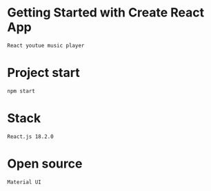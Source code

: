 # Getting Started with Create React App

`React youtue music player `

# Project start

```
npm start
```

# Stack

`React.js 18.2.0`

# Open source

```
Material UI
```
